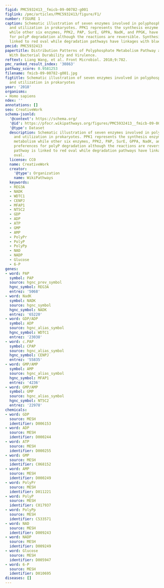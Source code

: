 ```yaml
---
figid: PMC5932413__fmicb-09-00782-g001
figlink: /pmc/articles/PMC5932413/figure/F1/
number: FIGURE 1
caption: Schematic illustration of seven enzymes involved in polyphosphate synthesis
  and utilization in prokaryotes. PPK1 represents the synthesis enzyme for polyP metabolism
  while other six enzymes, PPK2, PAP, SurE, GPPA, NadK, and PPGK, have preferences
  for polyP degradation although the reactions are reversible. Synthesis pathway is
  linked to red oval while degradation pathways have linkages with blue oval.
pmcid: PMC5932413
papertitle: Distribution Patterns of Polyphosphate Metabolism Pathway and Its Relationships
  With Bacterial Durability and Virulence.
reftext: Liang Wang, et al. Front Microbiol. 2018;9:782.
pmc_ranked_result_index: '30863'
pathway_score: 0.9581253
filename: fmicb-09-00782-g001.jpg
figtitle: Schematic illustration of seven enzymes involved in polyphosphate synthesis
  and utilization in prokaryotes
year: '2018'
organisms:
- Homo sapiens
ndex: ''
annotations: []
seo: CreativeWork
schema-jsonld:
  '@context': https://schema.org/
  '@id': https://pfocr.wikipathways.org/figures/PMC5932413__fmicb-09-00782-g001.html
  '@type': Dataset
  description: Schematic illustration of seven enzymes involved in polyphosphate synthesis
    and utilization in prokaryotes. PPK1 represents the synthesis enzyme for polyP
    metabolism while other six enzymes, PPK2, PAP, SurE, GPPA, NadK, and PPGK, have
    preferences for polyP degradation although the reactions are reversible. Synthesis
    pathway is linked to red oval while degradation pathways have linkages with blue
    oval.
  license: CC0
  name: CreativeWork
  creator:
    '@type': Organization
    name: WikiPathways
  keywords:
  - REG3A
  - NADK
  - WDTC1
  - CENPJ
  - MFAP1
  - NT5C2
  - GDP
  - ADP
  - ATP
  - GMP
  - AMP
  - PolyPr
  - PolyP
  - PolyPp
  - NAD
  - NADP
  - Glucose
  - 6-P
genes:
- word: PAP
  symbol: PAP
  source: hgnc_prev_symbol
  hgnc_symbol: REG3A
  entrez: '5068'
- word: NadK
  symbol: NADK
  source: hgnc_symbol
  hgnc_symbol: NADK
  entrez: '65220'
- word: GDP/ADP
  symbol: ADP
  source: hgnc_alias_symbol
  hgnc_symbol: WDTC1
  entrez: '23038'
- word: c.PAP
  symbol: CPAP
  source: hgnc_alias_symbol
  hgnc_symbol: CENPJ
  entrez: '55835'
- word: GMP/AMP
  symbol: AMP
  source: hgnc_alias_symbol
  hgnc_symbol: MFAP1
  entrez: '4236'
- word: GMP/AMP
  symbol: GMP
  source: hgnc_alias_symbol
  hgnc_symbol: NT5C2
  entrez: '22978'
chemicals:
- word: GDP
  source: MESH
  identifier: D006153
- word: ADP
  source: MESH
  identifier: D000244
- word: ATP
  source: MESH
  identifier: D000255
- word: GMP
  source: MESH
  identifier: C068152
- word: AMP
  source: MESH
  identifier: D000249
- word: PolyPr
  source: MESH
  identifier: D011221
- word: PolyP
  source: MESH
  identifier: C017937
- word: PolyPp
  source: MESH
  identifier: C533571
- word: NAD
  source: MESH
  identifier: D009243
- word: NADP
  source: MESH
  identifier: D009249
- word: Glucose
  source: MESH
  identifier: D005947
- word: 6-P
  source: MESH
  identifier: D010695
diseases: []
---
```


